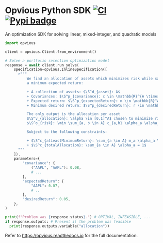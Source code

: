 # Opvious Python SDK  [![CI](https://github.com/opvious/sdk.py/actions/workflows/ci.yml/badge.svg)](https://github.com/opvious/sdk.py/actions/workflows/ci.yml) [![Pypi badge](https://badge.fury.io/py/opvious.svg)](https://pypi.python.org/pypi/opvious/)

An optimization SDK for solving linear, mixed-integer, and quadratic models

```python
import opvious

client = opvious.Client.from_environment()

# Solve a portfolio selection optimization model
response = await client.run_solve(
    specification=opvious.InlineSpecification([
      r"""
          We find an allocation of assets which minimizes risk while satisfying
          a minimum expected return:

          + A collection of assets: $\S^d_{asset}: A$
          + Covariances: $\S^p_{covariance}: c \in \mathbb{R}^{A \times A}$
          + Expected return: $\S^p_{expectedReturn}: m \in \mathbb{R}^A$
          + Minimum desired return: $\S^p_{desiredReturn}: r \in \mathbb{R}$

          The only output is the allocation per asset
          $\S^v_{allocation}: \alpha \in [0,1]^A$ chosen to minimize risk:
          $\S^o_{risk}: \min \sum_{a, b \in A} c_{a,b} \alpha_a \alpha_b$.

          Subject to the following constraints:

          + $\S^c_{atLeastMinimumReturn}: \sum_{a \in A} m_a \alpha_a \geq r$
          + $\S^c_{totalAllocation}: \sum_{a \in A} \alpha_a = 1$
      """
    ]),
    parameters={
        "covariance": {
            ("AAPL", "AAPL"): 0.08,
            # ...
        },
        "expectedReturn": {
            "AAPL": 0.07,
            # ..
        },
        "desiredReturn": 0.05,
    },
)

print(f"Problem was {response.status}.") # OPTIMAL, INFEASIBLE, ...
if response.outputs: # Present if the problem was feasible
  print(response.outputs.variable("allocation"))
```

Refer to https://opvious.readthedocs.io for the full documentation.
